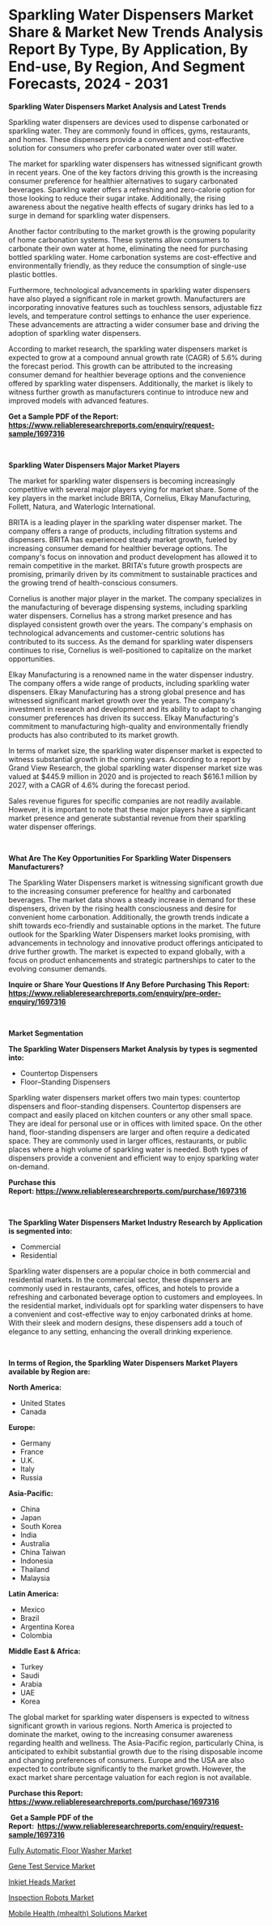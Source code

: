 <p><h1>Sparkling Water Dispensers Market Share & Market New Trends Analysis Report By Type, By Application, By End-use, By Region, And Segment Forecasts, 2024 - 2031</h1></p><p><strong>Sparkling Water Dispensers Market Analysis and Latest Trends</strong></p>
<p><p>Sparkling water dispensers are devices used to dispense carbonated or sparkling water. They are commonly found in offices, gyms, restaurants, and homes. These dispensers provide a convenient and cost-effective solution for consumers who prefer carbonated water over still water.</p><p>The market for sparkling water dispensers has witnessed significant growth in recent years. One of the key factors driving this growth is the increasing consumer preference for healthier alternatives to sugary carbonated beverages. Sparkling water offers a refreshing and zero-calorie option for those looking to reduce their sugar intake. Additionally, the rising awareness about the negative health effects of sugary drinks has led to a surge in demand for sparkling water dispensers.</p><p>Another factor contributing to the market growth is the growing popularity of home carbonation systems. These systems allow consumers to carbonate their own water at home, eliminating the need for purchasing bottled sparkling water. Home carbonation systems are cost-effective and environmentally friendly, as they reduce the consumption of single-use plastic bottles.</p><p>Furthermore, technological advancements in sparkling water dispensers have also played a significant role in market growth. Manufacturers are incorporating innovative features such as touchless sensors, adjustable fizz levels, and temperature control settings to enhance the user experience. These advancements are attracting a wider consumer base and driving the adoption of sparkling water dispensers.</p><p>According to market research, the sparkling water dispensers market is expected to grow at a compound annual growth rate (CAGR) of 5.6% during the forecast period. This growth can be attributed to the increasing consumer demand for healthier beverage options and the convenience offered by sparkling water dispensers. Additionally, the market is likely to witness further growth as manufacturers continue to introduce new and improved models with advanced features.</p></p>
<p><strong>Get a Sample PDF of the Report:&nbsp; <a href="https://www.reliableresearchreports.com/enquiry/request-sample/1697316">https://www.reliableresearchreports.com/enquiry/request-sample/1697316</a></strong></p>
<p>&nbsp;</p>
<p><strong>Sparkling Water Dispensers Major Market Players</strong></p>
<p><p>The market for sparkling water dispensers is becoming increasingly competitive with several major players vying for market share. Some of the key players in the market include BRITA, Cornelius, Elkay Manufacturing, Follett, Natura, and Waterlogic International. </p><p>BRITA is a leading player in the sparkling water dispenser market. The company offers a range of products, including filtration systems and dispensers. BRITA has experienced steady market growth, fueled by increasing consumer demand for healthier beverage options. The company's focus on innovation and product development has allowed it to remain competitive in the market. BRITA's future growth prospects are promising, primarily driven by its commitment to sustainable practices and the growing trend of health-conscious consumers.</p><p>Cornelius is another major player in the market. The company specializes in the manufacturing of beverage dispensing systems, including sparkling water dispensers. Cornelius has a strong market presence and has displayed consistent growth over the years. The company's emphasis on technological advancements and customer-centric solutions has contributed to its success. As the demand for sparkling water dispensers continues to rise, Cornelius is well-positioned to capitalize on the market opportunities.</p><p>Elkay Manufacturing is a renowned name in the water dispenser industry. The company offers a wide range of products, including sparkling water dispensers. Elkay Manufacturing has a strong global presence and has witnessed significant market growth over the years. The company's investment in research and development and its ability to adapt to changing consumer preferences has driven its success. Elkay Manufacturing's commitment to manufacturing high-quality and environmentally friendly products has also contributed to its market growth.</p><p>In terms of market size, the sparkling water dispenser market is expected to witness substantial growth in the coming years. According to a report by Grand View Research, the global sparkling water dispenser market size was valued at $445.9 million in 2020 and is projected to reach $616.1 million by 2027, with a CAGR of 4.6% during the forecast period.</p><p>Sales revenue figures for specific companies are not readily available. However, it is important to note that these major players have a significant market presence and generate substantial revenue from their sparkling water dispenser offerings.</p></p>
<p>&nbsp;</p>
<p><strong>What Are The Key Opportunities For Sparkling Water Dispensers Manufacturers?</strong></p>
<p><p>The Sparkling Water Dispensers market is witnessing significant growth due to the increasing consumer preference for healthy and carbonated beverages. The market data shows a steady increase in demand for these dispensers, driven by the rising health consciousness and desire for convenient home carbonation. Additionally, the growth trends indicate a shift towards eco-friendly and sustainable options in the market. The future outlook for the Sparkling Water Dispensers market looks promising, with advancements in technology and innovative product offerings anticipated to drive further growth. The market is expected to expand globally, with a focus on product enhancements and strategic partnerships to cater to the evolving consumer demands.</p></p>
<p><strong>Inquire or Share Your Questions If Any Before Purchasing This Report: <a href="https://www.reliableresearchreports.com/enquiry/pre-order-enquiry/1697316">https://www.reliableresearchreports.com/enquiry/pre-order-enquiry/1697316</a></strong></p>
<p>&nbsp;</p>
<p><strong>Market Segmentation</strong></p>
<p><strong>The Sparkling Water Dispensers Market Analysis by types is segmented into:</strong></p>
<p><ul><li>Countertop Dispensers</li><li>Floor–Standing Dispensers</li></ul></p>
<p><p>Sparkling water dispensers market offers two main types: countertop dispensers and floor-standing dispensers. Countertop dispensers are compact and easily placed on kitchen counters or any other small space. They are ideal for personal use or in offices with limited space. On the other hand, floor-standing dispensers are larger and often require a dedicated space. They are commonly used in larger offices, restaurants, or public places where a high volume of sparkling water is needed. Both types of dispensers provide a convenient and efficient way to enjoy sparkling water on-demand.</p></p>
<p><strong>Purchase this Report:&nbsp;<a href="https://www.reliableresearchreports.com/purchase/1697316">https://www.reliableresearchreports.com/purchase/1697316</a></strong></p>
<p>&nbsp;</p>
<p><strong>The Sparkling Water Dispensers Market Industry Research by Application is segmented into:</strong></p>
<p><ul><li>Commercial</li><li>Residential</li></ul></p>
<p><p>Sparkling water dispensers are a popular choice in both commercial and residential markets. In the commercial sector, these dispensers are commonly used in restaurants, cafes, offices, and hotels to provide a refreshing and carbonated beverage option to customers and employees. In the residential market, individuals opt for sparkling water dispensers to have a convenient and cost-effective way to enjoy carbonated drinks at home. With their sleek and modern designs, these dispensers add a touch of elegance to any setting, enhancing the overall drinking experience.</p></p>
<p>&nbsp;</p>
<p><strong>In terms of Region, the Sparkling Water Dispensers Market Players available by Region are:</strong></p>
<p>
    <p> <strong> North America: </strong>
        <ul>
            <li>United States</li>
            <li>Canada</li>
        </ul>
        </p> 
    <p> <strong> Europe: </strong>
        <ul>
            <li>Germany</li>
            <li>France</li>
            <li>U.K.</li>
            <li>Italy</li>
            <li>Russia</li>
        </ul>
        </p> 
    <p> <strong> Asia-Pacific: </strong>
        <ul>
            <li>China</li>
            <li>Japan</li>
            <li>South Korea</li>
            <li>India</li>
            <li>Australia</li>
            <li>China Taiwan</li>
            <li>Indonesia</li>
            <li>Thailand</li>
            <li>Malaysia</li>
        </ul>
        </p> 
    <p> <strong> Latin America: </strong>
        <ul>
            <li>Mexico</li>
            <li>Brazil</li>
            <li>Argentina Korea</li>
            <li>Colombia</li>
        </ul>
        </p> 
    <p> <strong> Middle East & Africa: </strong>
        <ul>
            <li>Turkey</li>
            <li>Saudi</li>
            <li>Arabia</li>
            <li>UAE</li>
            <li>Korea</li>
        </ul>
    </p>
    </p>
<p><p>The global market for sparkling water dispensers is expected to witness significant growth in various regions. North America is projected to dominate the market, owing to the increasing consumer awareness regarding health and wellness. The Asia-Pacific region, particularly China, is anticipated to exhibit substantial growth due to the rising disposable income and changing preferences of consumers. Europe and the USA are also expected to contribute significantly to the market growth. However, the exact market share percentage valuation for each region is not available.</p></p>
<p><strong>Purchase this Report: <a href="https://www.reliableresearchreports.com/purchase/1697316">https://www.reliableresearchreports.com/purchase/1697316</a></strong></p>
<p>&nbsp;<strong>Get a Sample PDF of the Report:&nbsp;&nbsp;<a href="https://www.reliableresearchreports.com/enquiry/request-sample/1697316">https://www.reliableresearchreports.com/enquiry/request-sample/1697316</a></strong></p>
<p><strong></strong></p>
<p><p><a href="https://medium.com/@laurenhunter26/fully-automatic-floor-washer-market-the-key-to-successful-business-strategy-forecast-till-2030-a8c0977f573f">Fully Automatic Floor Washer Market</a></p><p><a href="https://medium.com/p/d0e0c104fdc7/edit">Gene Test Service Market</a></p><p><a href="https://github.com/mabutironaldo/Market-Research-Report-List-2/blob/main/inkjet-heads-market.md">Inkjet Heads Market</a></p><p><a href="https://github.com/lbird53714/Market-Research-Report-List-2/blob/main/inspection-robots-market.md">Inspection Robots Market</a></p><p><a href="https://issuu.com/reportprime-2/docs/mobile-health-mhealth-solutions-market-size-2030.p">Mobile Health (mhealth) Solutions Market</a></p></p>